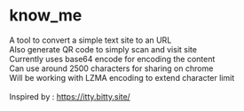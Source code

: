 # know_me

A tool to convert a simple text site to an URL
<br>
Also generate QR code to simply scan and visit site
<br>
Currently uses base64 encode for encoding the content
<br>
Can use around 2500 characters for sharing on chrome
<br>
Will be working with LZMA encoding to extend character limit
<br>
<br>
Inspired by : https://itty.bitty.site/
